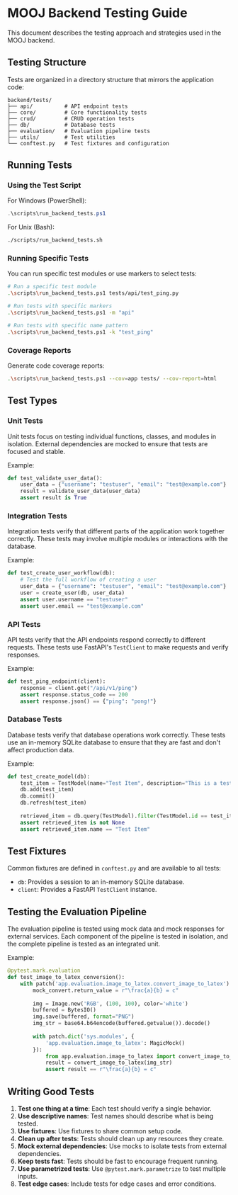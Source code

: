 # MOOJ Backend Testing Guide

This document describes the testing approach and strategies used in the MOOJ backend.

## Testing Structure

Tests are organized in a directory structure that mirrors the application code:

```
backend/tests/
├── api/          # API endpoint tests
├── core/         # Core functionality tests
├── crud/         # CRUD operation tests
├── db/           # Database tests
├── evaluation/   # Evaluation pipeline tests
├── utils/        # Test utilities
└── conftest.py   # Test fixtures and configuration
```

## Running Tests

### Using the Test Script

For Windows (PowerShell):
```powershell
.\scripts\run_backend_tests.ps1
```

For Unix (Bash):
```bash
./scripts/run_backend_tests.sh
```

### Running Specific Tests

You can run specific test modules or use markers to select tests:

```bash
# Run a specific test module
.\scripts\run_backend_tests.ps1 tests/api/test_ping.py

# Run tests with specific markers
.\scripts\run_backend_tests.ps1 -m "api"

# Run tests with specific name pattern
.\scripts\run_backend_tests.ps1 -k "test_ping"
```

### Coverage Reports

Generate code coverage reports:

```bash
.\scripts\run_backend_tests.ps1 --cov=app tests/ --cov-report=html
```

## Test Types

### Unit Tests

Unit tests focus on testing individual functions, classes, and modules in isolation. External dependencies are mocked to ensure that tests are focused and stable.

Example:
```python
def test_validate_user_data():
    user_data = {"username": "testuser", "email": "test@example.com"}
    result = validate_user_data(user_data)
    assert result is True
```

### Integration Tests

Integration tests verify that different parts of the application work together correctly. These tests may involve multiple modules or interactions with the database.

Example:
```python
def test_create_user_workflow(db):
    # Test the full workflow of creating a user
    user_data = {"username": "testuser", "email": "test@example.com"}
    user = create_user(db, user_data)
    assert user.username == "testuser"
    assert user.email == "test@example.com"
```

### API Tests

API tests verify that the API endpoints respond correctly to different requests. These tests use FastAPI's `TestClient` to make requests and verify responses.

Example:
```python
def test_ping_endpoint(client):
    response = client.get("/api/v1/ping")
    assert response.status_code == 200
    assert response.json() == {"ping": "pong!"}
```

### Database Tests

Database tests verify that database operations work correctly. These tests use an in-memory SQLite database to ensure that they are fast and don't affect production data.

Example:
```python
def test_create_model(db):
    test_item = TestModel(name="Test Item", description="This is a test item")
    db.add(test_item)
    db.commit()
    db.refresh(test_item)
    
    retrieved_item = db.query(TestModel).filter(TestModel.id == test_item.id).first()
    assert retrieved_item is not None
    assert retrieved_item.name == "Test Item"
```

## Test Fixtures

Common fixtures are defined in `conftest.py` and are available to all tests:

- `db`: Provides a session to an in-memory SQLite database.
- `client`: Provides a FastAPI `TestClient` instance.

## Testing the Evaluation Pipeline

The evaluation pipeline is tested using mock data and mock responses for external services. Each component of the pipeline is tested in isolation, and the complete pipeline is tested as an integrated unit.

Example:
```python
@pytest.mark.evaluation
def test_image_to_latex_conversion():
    with patch('app.evaluation.image_to_latex.convert_image_to_latex') as mock_convert:
        mock_convert.return_value = r"\frac{a}{b} = c"
        
        img = Image.new('RGB', (100, 100), color='white')
        buffered = BytesIO()
        img.save(buffered, format="PNG")
        img_str = base64.b64encode(buffered.getvalue()).decode()
        
        with patch.dict('sys.modules', {
            'app.evaluation.image_to_latex': MagicMock()
        }):
            from app.evaluation.image_to_latex import convert_image_to_latex
            result = convert_image_to_latex(img_str)
            assert result == r"\frac{a}{b} = c"
```

## Writing Good Tests

1. **Test one thing at a time**: Each test should verify a single behavior.
2. **Use descriptive names**: Test names should describe what is being tested.
3. **Use fixtures**: Use fixtures to share common setup code.
4. **Clean up after tests**: Tests should clean up any resources they create.
5. **Mock external dependencies**: Use mocks to isolate tests from external dependencies.
6. **Keep tests fast**: Tests should be fast to encourage frequent running.
7. **Use parametrized tests**: Use `@pytest.mark.parametrize` to test multiple inputs.
8. **Test edge cases**: Include tests for edge cases and error conditions. 